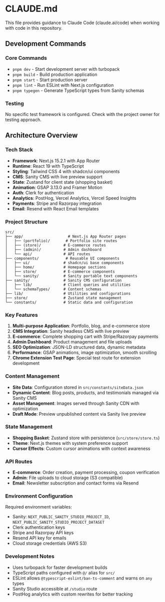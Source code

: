 # CLAUDE.md

This file provides guidance to Claude Code (claude.ai/code) when working with code in this repository.

## Development Commands

### Core Commands
- `pnpm dev` - Start development server with turbopack
- `pnpm build` - Build production application
- `pnpm start` - Start production server
- `pnpm lint` - Run ESLint with Next.js configuration
- `pnpm typegen` - Generate TypeScript types from Sanity schemas

### Testing
No specific test framework is configured. Check with the project owner for testing approach.

## Architecture Overview

### Tech Stack
- **Framework**: Next.js 15.2.1 with App Router
- **Runtime**: React 19 with TypeScript
- **Styling**: Tailwind CSS 4 with shadcn/ui components
- **CMS**: Sanity CMS with live preview support
- **State**: Zustand for client state (shopping basket)
- **Animation**: GSAP 3.13.0 and Framer Motion
- **Auth**: Clerk for authentication
- **Analytics**: PostHog, Vercel Analytics, Vercel Speed Insights
- **Payments**: Stripe and Razorpay integration
- **Email**: Resend with React Email templates

### Project Structure
```
src/
├── app/                    # Next.js App Router pages
│   ├── (portfolio)/       # Portfolio site routes
│   ├── (store)/          # E-commerce routes
│   ├── (admin)/          # Admin dashboard
│   └── api/              # API routes
├── components/            # Reusable UI components
│   ├── ui/               # shadcn/ui base components
│   ├── home/             # Homepage sections
│   ├── store/            # E-commerce components
│   └── sanity/           # Sanity portable text components
├── sanity/               # Sanity CMS configuration
│   ├── lib/              # Client queries and utilities
│   └── schemaTypes/      # Content schemas
├── lib/                  # Utilities and configurations
├── store/                # Zustand state management
└── constants/            # Static data and configuration
```

### Key Features
1. **Multi-purpose Application**: Portfolio, blog, and e-commerce store
2. **CMS Integration**: Sanity headless CMS with live preview
3. **E-commerce**: Complete shopping cart with Stripe/Razorpay payments
4. **Admin Dashboard**: Product management and file uploads
5. **SEO Optimization**: JSON-LD structured data, dynamic metadata
6. **Performance**: GSAP animations, image optimization, smooth scrolling
7. **Chrome Extension Test Page**: Special test route for extension development

### Content Management
- **Site Data**: Configuration stored in `src/constants/siteData.json`
- **Dynamic Content**: Blog posts, products, and testimonials managed via Sanity CMS
- **Asset Management**: Images served through Sanity CDN with optimization
- **Draft Mode**: Preview unpublished content via Sanity live preview

### State Management
- **Shopping Basket**: Zustand store with persistence (`src/store/store.ts`)
- **Theme**: Next.js themes with system preference support
- **Cursor Effects**: Custom cursor animations with context awareness

### API Routes
- **E-commerce**: Order creation, payment processing, coupon verification
- **Admin**: File uploads to cloud storage (S3 compatible)
- **Email**: Newsletter subscription and contact forms via Resend

### Environment Configuration
Required environment variables:
- Sanity: `NEXT_PUBLIC_SANITY_STUDIO_PROJECT_ID`, `NEXT_PUBLIC_SANITY_STUDIO_PROJECT_DATASET`
- Clerk authentication keys
- Stripe and Razorpay API keys
- Resend API key for emails
- Cloud storage credentials (AWS S3)

### Development Notes
- Uses turbopack for faster development builds
- TypeScript paths configured with `@/` alias for `src/`
- ESLint allows `@typescript-eslint/ban-ts-comment` and warns on `any` types
- Sanity Studio accessible at `/studio` route
- PostHog analytics with custom rewrites for better tracking